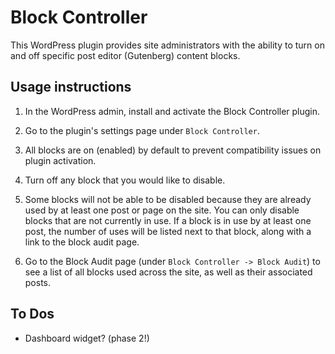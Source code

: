 # Block Controller

This WordPress plugin provides site administrators with the ability to turn on and off specific post editor (Gutenberg) content blocks.

## Usage instructions

1. In the WordPress admin, install and activate the Block Controller plugin.

2. Go to the plugin's settings page under `Block Controller`.

3. All blocks are on (enabled) by default to prevent compatibility issues on plugin activation.

4. Turn off any block that you would like to disable.

5. Some blocks will not be able to be disabled because they are already used by at least one post or page on the site. You can only disable blocks that are not currently in use. If a block is in use by at least one post, the number of uses will be listed next to that block, along with a link to the block audit page.

6. Go to the Block Audit page (under `Block Controller -> Block Audit`) to see a list of all blocks used across the site, as well as their associated posts.

## To Dos

* Dashboard widget? (phase 2!)

